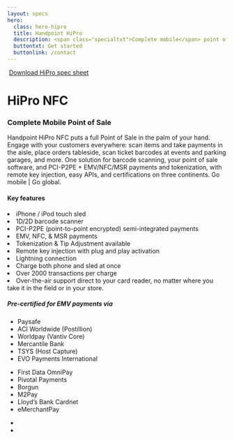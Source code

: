 ```yaml
---
layout: specs
hero: 
  class: hero-hipro
  title: Handpoint HiPro
  description: <span class="specialtxt">Complete mobile</span> point of sale
  buttontxt: Get started
  buttonlink: /contact
---
```

<div class="section section-internal">
	<div class="container">
		<div class="row">
			<div class="col-md-3 col-sm-4 section-internal-left">
				<img src="https://handpoint.imgix.net/Website%20refresh%20photos/product-images/HiPro_and_Sled.png" class="img-responsive" alt=""/> 
				<a class="btn btn-default bt-custom-out" href="https://handpoint.imgix.net/Website%20refresh%20photos/spec-sheets/SpecSheets_HiPro_Oct19.pdf" role="button">Download HiPro spec sheet</a>
			</div>
			<div class="col-md-8 col-sm-8">
				<h1>HiPro NFC</h1>
				<h3>Complete Mobile Point of Sale</h3>
				<p>Handpoint HiPro NFC puts a full Point of Sale in the palm of your hand. Engage with your customers everywhere: scan items and take payments in the aisle, place orders tableside, scan ticket barcodes at events and parking garages, and more. One solution for barcode scanning, your point of sale software, and PCI-P2PE + EMV/NFC/MSR payments and tokenization, with remote key injection, easy APIs, and certifications on three continents. Go mobile | Go global.</p>
				<h4>Key features</h4>
				<li>iPhone / iPod touch sled</li>
				<li>1D/2D barcode scanner</li>
				<li>PCI-P2PE (point-to-point encrypted) semi-integrated payments</li>
				<li>EMV, NFC, & MSR payments</li>
				<li>Tokenization & Tip Adjustment available</li>
				<li>Remote key injection with plug and play activation</li>
				<li>Lightning connection</li>
				<li>Charge both phone and sled at once</li>
				<li>Over 2000 transactions per charge</li>
				<li>Over-the-air support direct to your card reader, no matter where you take it in the field or in your store.</li>
				<div class="section-internal-orangebox">
					<h5>Pre-certified for EMV payments via</h5>
					<div class="row">
						<div class="col-md-6 col-sm-6">
						<ul>
						<li>Paysafe</li>
						<li>ACI Worldwide (Postillion)</li>
						<li>Worldpay (Vantiv Core)</li>
						<li>Mercantile Bank</li>
						<li>TSYS (Host Capture)</li>
						<li>EVO Payments International</li>
						</ul>
						</div>
						<div class="col-md-6 col-sm-6">
						<ul>
						<li>First Data OmniPay</li>
						<li>Pivotal Payments</li>
						<li>Borgun</li>
						<li>M2Pay</li>
						<li>Lloyd’s Bank Cardnet</li>
						<li>eMerchantPay</li>
						</ul>
						</div>
					</div>
				</div>
				<div class="section-internal-botpics">
					<ul class="list-inline">
						<li><img src="https://handpoint.imgix.net/Website%20refresh%20photos/product-images/HiPro%20Single%20Charger.png" alt=""/></li>
						<li><img src="https://handpoint.imgix.net/Website%20refresh%20photos/product-images/HiPro%20Multi%20Charger.png" alt=""/></li>
					</ul>
				</div>
			</div>
		</div>
	</div>
</div>
